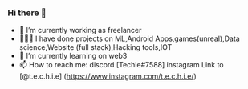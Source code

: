 ### Hi there 👋

- 🔭 I’m currently working as freelancer
- 👨🏻‍🎓 I have done projects on ML,Android Apps,games(unreal),Data science,Website (full stack),Hacking tools,IOT
- 🌱 I’m currently learning on web3
- 📫 How to reach me: discord [Techie#7588] instagram Link to [@t.e.c.h.i.e] (https://www.instagram.com/t.e.c.h.i.e/) 

